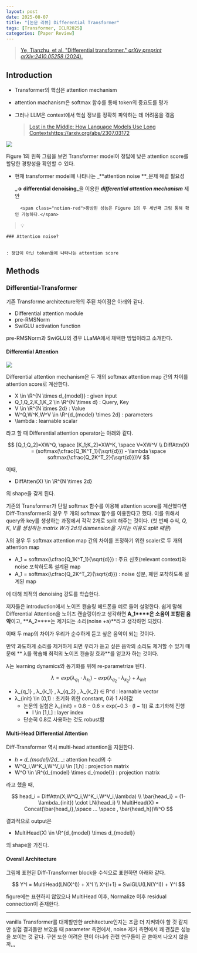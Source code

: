 ```yaml
---
layout: post
date: 2025-08-07
title: "[논문 리뷰] Differential Transformer"
tags: [Transformer, ICLR2025]
categories: [Paper Review]
---
```


> [Ye, Tianzhu, et al. "Differential transformer." ](https://arxiv.org/abs/2410.05258)[_arXiv preprint arXiv:2410.05258_](https://arxiv.org/abs/2410.05258)[ (2024).](https://arxiv.org/abs/2410.05258)



## Introduction

- Transformer의 핵심은 attention mechanism
- attention machanism은 softmax 함수를 통해 token의 중요도를 평가
- 그러나 LLM은 context에서 핵심 정보를 정확히 파악하는 데 어려움을 겪음

	> [Lost in the Middle: How Language Models Use Long Contextshttps://arxiv.org/abs/2307.03172](https://arxiv.org/abs/2307.03172)


![](https://prod-files-secure.s3.us-west-2.amazonaws.com/542b861c-36a8-4051-84e5-8804b6728dba/9083ea56-691a-4752-ae26-47f403431ac8/image.png?X-Amz-Algorithm=AWS4-HMAC-SHA256&X-Amz-Content-Sha256=UNSIGNED-PAYLOAD&X-Amz-Credential=ASIAZI2LB466ZJWV52BE%2F20250810%2Fus-west-2%2Fs3%2Faws4_request&X-Amz-Date=20250810T190047Z&X-Amz-Expires=3600&X-Amz-Security-Token=IQoJb3JpZ2luX2VjEKH%2F%2F%2F%2F%2F%2F%2F%2F%2F%2FwEaCXVzLXdlc3QtMiJHMEUCIQDZmBxX9v6tsYE%2BocwgNEnKI%2BzgieQ61rMU%2Bw6Vl%2FxyMgIgBKlbEUqAdgvLHIWHpAZ1mut7LudTN6jH7%2FU4JxmF0xkqiAQI2v%2F%2F%2F%2F%2F%2F%2F%2F%2F%2FARAAGgw2Mzc0MjMxODM4MDUiDFlfbrNGpGVz3zJK5SrcA5hwwXFme%2B8TgP%2BaAMNjJnzK8wtyloY76Hvy2Nnyp4N%2FqOThHmyqeyWFpMJ1yQfK91tf7oB4CrfgM9l8VQn8p32iTgM11JcRDz6v%2BZXkBfciBq2yMowV88p%2Bb4k8OlXDGvEKwmTGwyMK06Rm2IoJWaBdNdbwfxKaBrlG3o%2F4UiiyGdFu06jy8D25zfUD3HQENXEfCAvKgzjaqog9BZG6H9DusXPAwJAOi5Rmcb0sdb%2FHSCYUZ2dODHy8mMX9QpxW7R60jHmdrt%2BMx8vSFrkum66lzSL829JNo93kKQktCaE3R4rA3qFJt22PmpeVdAEbqOJIYJlpJrz0Hyxac%2Bb%2BeMV0crT5G9DcNC6E10AGuc8tErhDDUPLNKlQFVltxqvdvZk5Xr8KlhnlO3JktaNKeNFdAHVlld5Aku6xSUoTwVoBJaiApGZlC3Wflg%2FKb2aqLuLfWaZ1a5GR5lPMREBrukKZDFq1cT1W201XTKHOuIP3K2790HWn4A5cBr0z7GNfb4iXYY3dw3xZMX2YQW9LDcpQHSYnrzbPniUpgVWgDi4tSel2hvEvuVxCdyan19NDiZ%2FJ1khNlpzlPiR4jsIvQspsUIGliyX5DKF4zifRqoqxLV2NfB0i%2B88D8CnuMLmg48QGOqUB%2FhSTnDy9UVowijcZ2IL5xU3zNsAcHRaRCLYmjwMoIe4LmdqxR95yeqZ7NmsJJ74vf%2B1ooqt7QhoCjnWEKl8j%2FrWk7jQZjRjv8Grk1Q0Bp2ZemLByNOjv%2B%2Fc6neqz0siIT9C0%2BnqAxtr2n7LuZk1X0bdhWUhRmGwmH2MngFRuo%2BtGaWeXVd7NPyT7iNVxJRS6SfoFftX8O%2FSxTwKF6IpDpw7v8v%2Bv&X-Amz-Signature=77fcbcbcc34d8fcbb72caaa7f5f611d9a8f3cae0573cf2dca2008fd9ce7bf293&X-Amz-SignedHeaders=host&x-amz-checksum-mode=ENABLED&x-id=GetObject)


Figure 1의 왼쪽 그림을 보면 Transformer model이 정답에 낮은 attention score를 할당한 경향성을 확인할 수 있다.

- 현재 transformer model에 나타나는 _**attention noise **_문제 해결 필요성

	_**→ differential denoising**_을 이용한 _**differential attention mechanism**_ 제안


		<span class="notion-red">향상된 성능은 Figure 1의 두 세번째 그림 통해 확인 가능하다.</span>


> 💡 


	### Attention noise?


	: 정답이 아닌 token들에 나타나는 attention score



## Methods



### Differential-Transformer


기존 Transforme architecture와의 주된 차이점은 아래와 같다.

- Differential attention module
- pre-RMSNorm
- SwiGLU activation function

pre-RMSNorm과 SwiGLU의 경우 LLaMA에서 채택한 방법이라고 소개한다.



#### Differential Attention


![](https://prod-files-secure.s3.us-west-2.amazonaws.com/542b861c-36a8-4051-84e5-8804b6728dba/116d70b2-1963-4810-9167-f4c7d8a06e8f/image.png?X-Amz-Algorithm=AWS4-HMAC-SHA256&X-Amz-Content-Sha256=UNSIGNED-PAYLOAD&X-Amz-Credential=ASIAZI2LB466ZJWV52BE%2F20250810%2Fus-west-2%2Fs3%2Faws4_request&X-Amz-Date=20250810T190047Z&X-Amz-Expires=3600&X-Amz-Security-Token=IQoJb3JpZ2luX2VjEKH%2F%2F%2F%2F%2F%2F%2F%2F%2F%2FwEaCXVzLXdlc3QtMiJHMEUCIQDZmBxX9v6tsYE%2BocwgNEnKI%2BzgieQ61rMU%2Bw6Vl%2FxyMgIgBKlbEUqAdgvLHIWHpAZ1mut7LudTN6jH7%2FU4JxmF0xkqiAQI2v%2F%2F%2F%2F%2F%2F%2F%2F%2F%2FARAAGgw2Mzc0MjMxODM4MDUiDFlfbrNGpGVz3zJK5SrcA5hwwXFme%2B8TgP%2BaAMNjJnzK8wtyloY76Hvy2Nnyp4N%2FqOThHmyqeyWFpMJ1yQfK91tf7oB4CrfgM9l8VQn8p32iTgM11JcRDz6v%2BZXkBfciBq2yMowV88p%2Bb4k8OlXDGvEKwmTGwyMK06Rm2IoJWaBdNdbwfxKaBrlG3o%2F4UiiyGdFu06jy8D25zfUD3HQENXEfCAvKgzjaqog9BZG6H9DusXPAwJAOi5Rmcb0sdb%2FHSCYUZ2dODHy8mMX9QpxW7R60jHmdrt%2BMx8vSFrkum66lzSL829JNo93kKQktCaE3R4rA3qFJt22PmpeVdAEbqOJIYJlpJrz0Hyxac%2Bb%2BeMV0crT5G9DcNC6E10AGuc8tErhDDUPLNKlQFVltxqvdvZk5Xr8KlhnlO3JktaNKeNFdAHVlld5Aku6xSUoTwVoBJaiApGZlC3Wflg%2FKb2aqLuLfWaZ1a5GR5lPMREBrukKZDFq1cT1W201XTKHOuIP3K2790HWn4A5cBr0z7GNfb4iXYY3dw3xZMX2YQW9LDcpQHSYnrzbPniUpgVWgDi4tSel2hvEvuVxCdyan19NDiZ%2FJ1khNlpzlPiR4jsIvQspsUIGliyX5DKF4zifRqoqxLV2NfB0i%2B88D8CnuMLmg48QGOqUB%2FhSTnDy9UVowijcZ2IL5xU3zNsAcHRaRCLYmjwMoIe4LmdqxR95yeqZ7NmsJJ74vf%2B1ooqt7QhoCjnWEKl8j%2FrWk7jQZjRjv8Grk1Q0Bp2ZemLByNOjv%2B%2Fc6neqz0siIT9C0%2BnqAxtr2n7LuZk1X0bdhWUhRmGwmH2MngFRuo%2BtGaWeXVd7NPyT7iNVxJRS6SfoFftX8O%2FSxTwKF6IpDpw7v8v%2Bv&X-Amz-Signature=fbd8d4ac3278cfa957fa9eb2d036252a83c7161fb1db92f2b22959ab35076a8c&X-Amz-SignedHeaders=host&x-amz-checksum-mode=ENABLED&x-id=GetObject)


Differential attention mechanism은 두 개의 softmax attention map 간의 차이를 attention score로 계산한다.

- X \in \R^{N \times d\_{model}} : given input
- Q\_1,Q\_2,K\_1,K\_2 \in \R^{N \times d} : Query, Key
- V \in \R^{N \times 2d} : Value
- W^Q,W^K,W^V \in \R^{d\_{model} \times 2d} : parameters
- \lambda : learnable scalar

라고 할 때 Differential attention operator는 아래와 같다.


$$
[Q_1;Q_2]=XW^Q, \space [K_1;K_2]=XW^K, \space V=XW^V \\
DiffAttn(X) = (softmax(\cfrac{Q_1K^T_1}{\sqrt{d}}) - \lambda \space softmax(\cfrac{Q_2K^T_2}{\sqrt{d}}))V
$$


이때,

- DiffAtten(X) \in \R^{N \times 2d}

의 shape을 갖게 된다.


기존의 Transformer가 단일 softmax 함수를 이용해 attention score를 계산했다면 Diff-Transformer의 경우 두 개의 softmax 함수를 이용한다고 했다. 이를 위해서 query와 key를 생성하는 과정에서 각각 2개로 split 해주는 것이다. <span class="notion-red">(첫 번째 수식, </span><span class="notion-red">_Q, K, V를 생성하는 matrix W가 2d의 dismension을 가지는 이유도 split 때문_</span><span class="notion-red">)</span>


 λ의 경우 두 softmax attention map 간의 차이를 조정하기 위한 scaler로 두 개의 attention map

- A\_1 = softmax(\cfrac{Q\_1K^T\_1}{\sqrt{d}}) : 주요 신호(relevant context)와 noise 포착하도록 설계된 map
- A\_1 = softmax(\cfrac{Q\_2K^T\_2}{\sqrt{d}}) : noise 성분, 패턴 포착하도록 설계된 map 

에 대해 최적의 denoising 강도를 학습한다.


저자들은 introduction에서 노이즈 캔슬링 헤드폰을 예로 들어 설명한다. 쉽게 말해 Differential Attention을 노이즈 캔슬링이라고 생각하면 **A\_1****은 소음이 포함된 음악**이고, **A\_2****는 제거되는 소리(noise +a)**라고 생각하면 되겠다. 


이때 두 map의 차이가 우리가 순수하게 듣고 싶은 음악이 되는 것이다. 


만약 과도하게 소리를 제거하게 되면 우리가 듣고 싶은 음악의 소리도 제거할 수 있기 때문에 ** λ를 학습해 최적의 노이즈 캔슬링 효과**를 얻고자 하는 것이다.


λ는 learning dynamics와 동기화를 위해 re-parametrize 된다.


$$
\lambda = exp(\lambda_{q_1} \cdot \lambda_{k_1}) - exp(\lambda_{q_2} \cdot \lambda_{k_2}) + \lambda_{init}
$$

- λ\_{q\_1} , λ\_{k\_1} , λ\_{q\_2} , λ\_{k\_2} ∈ R^d : learnable vector
- λ\_{init} \in (0,1) : 초기화 위한 constant, 0과 1 사이값
	- 논문의 실험은 λ\_{init} = 0.8 − 0.6 × exp(−0.3 · (l − 1)) 로 초기화해 진행
		- l \in [1,L] : layer index
	- 단순히 0.8로 사용하는 것도 robust함


#### **Multi-Head Differential Attention**


Diff-Transformer 역시 multi-head attention을 지원한다.

- _h = d\_{model}/2d__ _: attention head의 수
- W^Q\_i,W^K\_i,W^V\_i,i \in [1,h] : projection matrix
- W^O \in \R^{d\_{model} \times d\_{model}} : projection matrix

라고 했을 때,


$$
head_i = DiffAttn(X;W^Q_i,W^K_i,W^V_i,\lambda) \\
\bar{head_i} = (1-\lambda_{init}) \cdot LN(head_i) \\
MultiHead(X) = Concat(\bar{head_i},\space ... \space , \bar{head_h})W^O
$$


결과적으로 output은

- MultiHead(X) \in \R^{d\_{model} \times d\_{model}}

의 shape을 가진다.



#### Overall Architecture


그림에 표현된 Diff-Transformer block을 수식으로 표현하면 아래와 같다.


$$
Y^l = MultiHead(LN(X^l)) + X^l \\
X^{l+1} = SwiGLU(LN(Y^l)) + Y^l
$$


figure에는 표현하지 않았으나 MultiHead 이후, Normalize 이후 residual connection이 존재한다.


---


vanilla Transformer를 대체할만한 architecture인지는 조금 더 지켜봐야 할 것 같지만 실험 결과들만 보았을 때 parameter 측면에서, noise 제거 측면에서 꽤 괜찮은 성능을 보이는 것 같다. 구현 또한 어려운 편이 아니라 관련 연구들이 곧 쏟아져 나오지 않을까,,,

